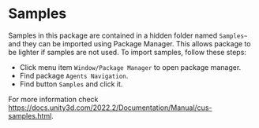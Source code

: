 # Samples

Samples in this package are contained in a hidden folder named `Samples~` and they can be imported using Package Manager.
This allows package to be lighter if samples are not used.
To import samples, follow these steps:
- Click menu item `Window/Package Manager` to open package manager.
- Find package `Agents Navigation`.
- Find button `Samples` and click it.

For more information check https://docs.unity3d.com/2022.2/Documentation/Manual/cus-samples.html.